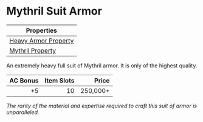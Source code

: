 # Mythril Suit Armor

| Properties                                                                   |
| ---------------------------------------------------------------------------- |
| [Heavy Armor Property](../../Armor%20Properties/Heavy%20Armor%20Property.md) |
| [Mythril Property](../../Material%20Properties/Mythril%20Property.md)        |

An extremely heavy full suit of Mythril armor. It is only of the highest quality.

| AC Bonus | Item Slots |    Price |
| -------: | ---------: | -------: |
|       +5 |         10 | 250,000+ |

*The rarity of the material and expertise required to craft this suit of armor is unparalleled.*
